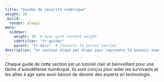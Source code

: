 ```yaml
---
title: "Guides de sécurité numérique"
weight: 30
_build:
  render: always
menu:
  sidebar:
    weight: 30  # Sync with content weight
    identifier: "fr-guides"
    parent: "fr-docs"  # Connects to parent section
description: "Un soutien étape par étape pour reprendre le pouvoir numérique—avec calme, concentration, une action à la fois."
---
```


Chaque guide de cette section est un tutoriel clair et bienveillant pour une tâche d'autodéfense numérique. Ils sont conçus pour aider les survivants et les alliés à agir sans avoir besoin de devenir des experts en technologie.
